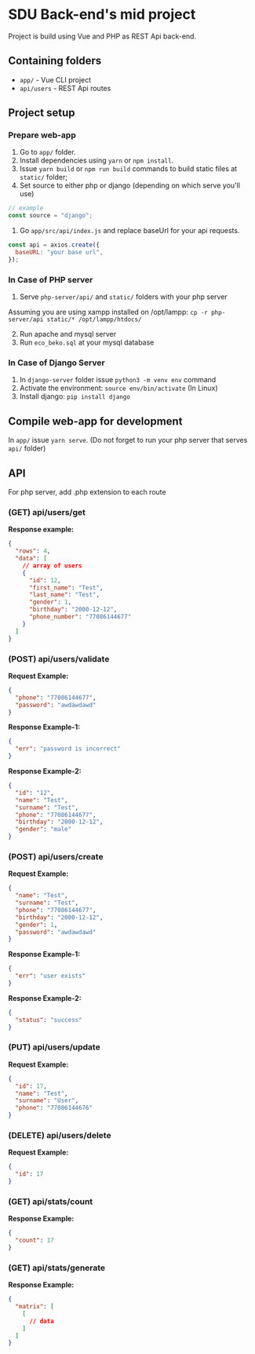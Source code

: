 # SDU Back-end's mid project

Project is build using Vue and PHP as REST Api back-end.

## Containing folders

- `app/` - Vue CLI project
- `api/users` - REST Api routes

## Project setup

### Prepare web-app

1. Go to `app/` folder.
2. Install dependencies using `yarn` or `npm install`.
3. Issue `yarn build` or `npm run build` commands to build static files at `static/` folder;
4. Set source to either php or django (depending on which serve you'll use)

```js
// example
const source = "django";
```

1. Go `app/src/api/index.js` and replace baseUrl for your api requests.

```js
const api = axios.create({
  baseURL: "your base url",
});
```

### In Case of PHP server

1. Serve `php-server/api/` and `static/` folders with your php server

Assuming you are using xampp installed on /opt/lampp: `cp -r php-server/api static/* /opt/lampp/htdocs/`

2. Run apache and mysql server
3. Run `eco_beko.sql` at your mysql database

### In Case of Django Server

1. In `django-server` folder issue `python3 -m venv env` command
2. Activate the environment: `source env/bin/activate` (In Linux)
3. Install django: `pip install django`

## Compile web-app for development

In `app/` issue `yarn serve`. (Do not forget to run your php server that serves `api/` folder)

## API

For php server, add .php extension to each route

### (GET) api/users/get

**Response example:**

```json
{
  "rows": 4,
  "data": [
    // array of users
    {
      "id": 12,
      "first_name": "Test",
      "last_name": "Test",
      "gender": 1,
      "birthday": "2000-12-12",
      "phone_number": "77086144677"
    }
  ]
}
```

### (POST) api/users/validate

**Request Example:**

```json
{
  "phone": "77086144677",
  "password": "awdawdawd"
}
```

**Response Example-1:**

```json
{
  "err": "password is incorrect"
}
```

**Response Example-2:**

```json
{
  "id": "12",
  "name": "Test",
  "surname": "Test",
  "phone": "77086144677",
  "birthday": "2000-12-12",
  "gender": "male"
}
```

### (POST) api/users/create

**Request Example:**

```json
{
  "name": "Test",
  "surname": "Test",
  "phone": "77086144677",
  "birthday": "2000-12-12",
  "gender": 1,
  "password": "awdawdawd"
}
```

**Response Example-1:**

```json
{
  "err": "user exists"
}
```

**Response Example-2:**

```json
{
  "status": "success"
}
```

### (PUT) api/users/update

**Request Example:**

```json
{
  "id": 17,
  "name": "Test",
  "surname": "User",
  "phone": "77086144676"
}
```

### (DELETE) api/users/delete

**Request Example:**

```json
{
  "id": 17
}
```

### (GET) api/stats/count

**Response Example:**

```json
{
  "count": 17
}
```

### (GET) api/stats/generate

**Response Example:**

```json
{
  "matrix": [
    [
      // data
    ]
  ]
}
```
